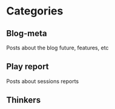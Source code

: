 # Categories

## Blog-meta
Posts about the blog future, features, etc

## Play report
Posts about sessions reports

## Thinkers

<!--stackedit_data:
eyJoaXN0b3J5IjpbMTg0MDE0MDcyNF19
-->